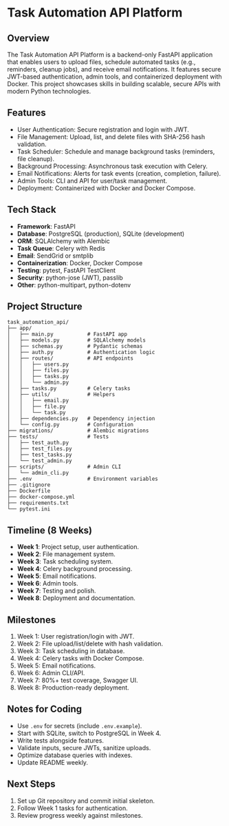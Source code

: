 
# Task Automation API Platform

## Overview
The Task Automation API Platform is a backend-only FastAPI application that enables users to upload files, schedule automated tasks (e.g., reminders, cleanup jobs), and receive email notifications. It features secure JWT-based authentication, admin tools, and containerized deployment with Docker. This project showcases skills in building scalable, secure APIs with modern Python technologies.

## Features
- User Authentication: Secure registration and login with JWT.
- File Management: Upload, list, and delete files with SHA-256 hash validation.
- Task Scheduler: Schedule and manage background tasks (reminders, file cleanup).
- Background Processing: Asynchronous task execution with Celery.
- Email Notifications: Alerts for task events (creation, completion, failure).
- Admin Tools: CLI and API for user/task management.
- Deployment: Containerized with Docker and Docker Compose.

## Tech Stack
- **Framework**: FastAPI
- **Database**: PostgreSQL (production), SQLite (development)
- **ORM**: SQLAlchemy with Alembic
- **Task Queue**: Celery with Redis
- **Email**: SendGrid or smtplib
- **Containerization**: Docker, Docker Compose
- **Testing**: pytest, FastAPI TestClient
- **Security**: python-jose (JWT), passlib
- **Other**: python-multipart, python-dotenv

## Project Structure
```
task_automation_api/
├── app/
│   ├── main.py           # FastAPI app
│   ├── models.py         # SQLAlchemy models
│   ├── schemas.py        # Pydantic schemas
│   ├── auth.py           # Authentication logic
│   ├── routes/           # API endpoints
│   │   ├── users.py
│   │   ├── files.py
│   │   ├── tasks.py
│   │   └── admin.py
│   ├── tasks.py          # Celery tasks
│   ├── utils/            # Helpers
│   │   ├── email.py
│   │   ├── file.py
│   │   └── task.py
│   ├── dependencies.py   # Dependency injection
│   └── config.py         # Configuration
├── migrations/           # Alembic migrations
├── tests/                # Tests
│   ├── test_auth.py
│   ├── test_files.py
│   ├── test_tasks.py
│   └── test_admin.py
├── scripts/              # Admin CLI
│   └── admin_cli.py
├── .env                  # Environment variables
├── .gitignore
├── Dockerfile
├── docker-compose.yml
├── requirements.txt
└── pytest.ini
```

## Timeline (8 Weeks)
- **Week 1**: Project setup, user authentication.
- **Week 2**: File management system.
- **Week 3**: Task scheduling system.
- **Week 4**: Celery background processing.
- **Week 5**: Email notifications.
- **Week 6**: Admin tools.
- **Week 7**: Testing and polish.
- **Week 8**: Deployment and documentation.

## Milestones
1. Week 1: User registration/login with JWT.
2. Week 2: File upload/list/delete with hash validation.
3. Week 3: Task scheduling in database.
4. Week 4: Celery tasks with Docker Compose.
5. Week 5: Email notifications.
6. Week 6: Admin CLI/API.
7. Week 7: 80%+ test coverage, Swagger UI.
8. Week 8: Production-ready deployment.

## Notes for Coding
- Use `.env` for secrets (include `.env.example`).
- Start with SQLite, switch to PostgreSQL in Week 4.
- Write tests alongside features.
- Validate inputs, secure JWTs, sanitize uploads.
- Optimize database queries with indexes.
- Update README weekly.

## Next Steps
1. Set up Git repository and commit initial skeleton.
2. Follow Week 1 tasks for authentication.
3. Review progress weekly against milestones.